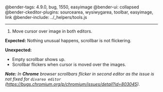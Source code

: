 @bender-tags: 4.9.0, bug, 1550, easyimage
@bender-ui: collapsed
@bender-ckeditor-plugins: sourcearea, wysiwygarea, toolbar, easyimage, link
@bender-include: ../_helpers/tools.js

----

1. Move cursor over image in both editors.

**Expected:** Nothing unusual happens, scrollbar is not flickering.

**Unexpected:**

* Empty scrollbar shows up.
* Scrollbar flickers when cursor is moved over the images.

_**Note:** In **Chrome** browser scrollbars flicker in second editor as the issue is not fixed
for `divarea editor` (https://bugs.chromium.org/p/chromium/issues/detail?id=803045)._
